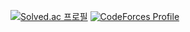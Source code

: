 [![Solved.ac
프로필](http://mazassumnida.wtf/api/v2/generate_badge?boj=mines213)](https://solved.ac/mines213)
[![CodeForces Profile](https://cf.leed.at?id=ko_osaga)](https://codeforces.com/profile/ko_osaga)
<!--
**mines213/mines213** is a ✨ _special_ ✨ repository because its `README.md` (this file) appears on your GitHub profile.

Here are some ideas to get you started:

- 🔭 I’m currently working on ...
- 🌱 I’m currently learning ...
- 👯 I’m looking to collaborate on ...
- 🤔 I’m looking for help with ...
- 💬 Ask me about ...
- 📫 How to reach me: ...
- 😄 Pronouns: ...
- ⚡ Fun fact: ...
-->
